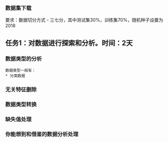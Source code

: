 ### 数据集下载

要求：数据切分方式 - 三七分，其中测试集30%，训练集70%，随机种子设置为2018

## 任务1：对数据进行探索和分析。时间：2天

### 数据类型的分析
    数据类型一般有：
    * 分类数据
### 无关特征删除

### 数据类型转换

### 缺失值处理

### 你能想到和借鉴的数据分析处理
